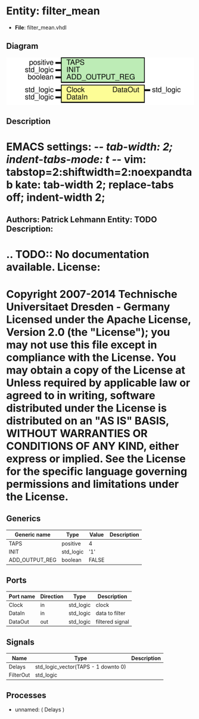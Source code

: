 # Entity: filter_mean

- **File**: filter_mean.vhdl
## Diagram

![Diagram](filter_mean.svg "Diagram")
## Description

EMACS settings: -*-  tab-width: 2; indent-tabs-mode: t -*-
vim: tabstop=2:shiftwidth=2:noexpandtab
kate: tab-width 2; replace-tabs off; indent-width 2;
=============================================================================
Authors:					Patrick Lehmann
Entity:					TODO
Description:
-------------------------------------
.. TODO:: No documentation available.
License:
=============================================================================
Copyright 2007-2014 Technische Universitaet Dresden - Germany
Licensed under the Apache License, Version 2.0 (the "License");
you may not use this file except in compliance with the License.
You may obtain a copy of the License at
Unless required by applicable law or agreed to in writing, software
distributed under the License is distributed on an "AS IS" BASIS,
WITHOUT WARRANTIES OR CONDITIONS OF ANY KIND, either express or implied.
See the License for the specific language governing permissions and
limitations under the License.
=============================================================================
## Generics

| Generic name   | Type      | Value | Description |
| -------------- | --------- | ----- | ----------- |
| TAPS           | positive  | 4     |             |
| INIT           | std_logic | '1'   |             |
| ADD_OUTPUT_REG | boolean   | FALSE |             |
## Ports

| Port name | Direction | Type      | Description     |
| --------- | --------- | --------- | --------------- |
| Clock     | in        | std_logic | clock           |
| DataIn    | in        | std_logic | data to filter  |
| DataOut   | out       | std_logic | filtered signal |
## Signals

| Name      | Type                                | Description |
| --------- | ----------------------------------- | ----------- |
| Delays    | std_logic_vector(TAPS - 1 downto 0) |             |
| FilterOut | std_logic                           |             |
## Processes
- unnamed: ( Delays )
